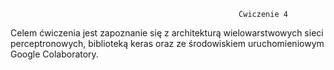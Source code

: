                                                        Ćwiczenie 4
Celem ćwiczenia jest zapoznanie się z architekturą wielowarstwowych sieci perceptronowych, biblioteką keras oraz ze środowiskiem uruchomieniowym Google Colaboratory.
